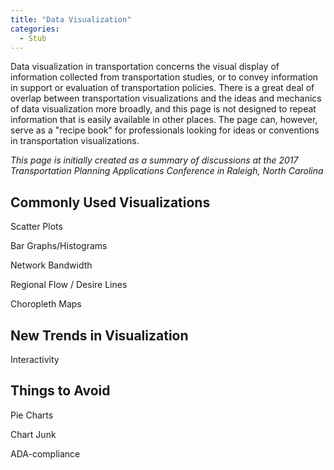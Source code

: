 ```yaml
---
title: "Data Visualization"
categories:
  - Stub
---
```


Data visualization in transportation concerns the visual display of information collected from transportation studies, or to convey information in support or evaluation of transportation policies. There is a great deal of overlap between transportation visualizations and the ideas and mechanics of data visualization more broadly, and this page is not designed to repeat information that is easily available in other places. The page can, however, serve as a "recipe book" for professionals looking for ideas or conventions in transportation visualizations.

*This page is initially created as a summary of discussions at the 2017 Transportation Planning Applications Conference in Raleigh, North Carolina*

Commonly Used Visualizations
----------------------------

Scatter Plots

Bar Graphs/Histograms

Network Bandwidth

Regional Flow / Desire Lines

Choropleth Maps

New Trends in Visualization
---------------------------

Interactivity

Things to Avoid
---------------

Pie Charts

Chart Junk

ADA-compliance

